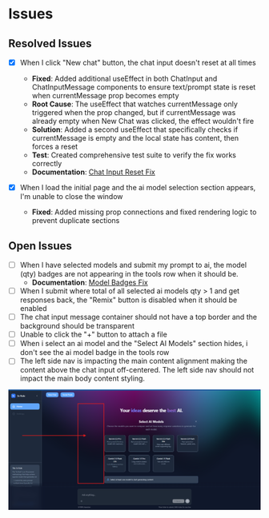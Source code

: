 # Issues

## Resolved Issues

- [x] When I click "New chat" button, the chat input doesn't reset at all times

  - **Fixed**: Added additional useEffect in both ChatInput and ChatInputMessage components to ensure text/prompt state is reset when currentMessage prop becomes empty
  - **Root Cause**: The useEffect that watches currentMessage only triggered when the prop changed, but if currentMessage was already empty when New Chat was clicked, the effect wouldn't fire
  - **Solution**: Added a second useEffect that specifically checks if currentMessage is empty and the local state has content, then forces a reset
  - **Test**: Created comprehensive test suite to verify the fix works correctly
  - **Documentation**: [Chat Input Reset Fix](chat-input.md)

- [x] When I load the initial page and the ai model selection section appears, I'm unable to close the window

  - **Fixed**: Added missing prop connections and fixed rendering logic to prevent duplicate sections

## Open Issues

- [ ] When I have selected models and submit my prompt to ai, the model (qty) badges are not appearing in the tools row when it should be.
  - **Documentation**: [Model Badges Fix](MODEL_BADGES_FIX.md)
- [ ] When I submit where total of all selected ai models qty > 1 and get responses back, the "Remix" button is disabled when it should be enabled
- [ ] The chat input message container should not have a top border and the background should be transparent
- [ ] Unable to click the "+" button to attach a file
- [ ] When i select an ai model and the "Select AI Models" section hides, i don't see the ai model badge in the tools row
- [ ] The left side nav is impacting the main content alignment making the content above the chat input off-centered. The left side nav should not impact the main body content styling.

![Left Nav Impacts Main Content Alignment](<Screenshot 2025-07-28 145836.png>)
